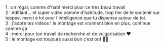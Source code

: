 1 : un régal, comme d'hab! merci pour ce très beau travail  
2 : édifiant... 
et super vidéo comme d'habitude. trop fier de te soutenir sur teepee. merci à toi pour l'intelligence que tu dispense autour de toi.  
3 : j'adore tes vidéos ! le montage est vraiment bien en plus, continue comme ça  
4 : merci pour ton travail de recherche et de vulgarisation ❤️  
5 : le montage est toujours aussi bon c’est ouf 🤌🏼  
